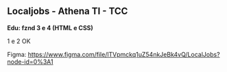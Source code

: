 ## Localjobs - Athena TI - TCC

**Edu: fznd 3 e 4 (HTML e CSS)**

1 e 2 OK


Figma: https://www.figma.com/file/lTVpmckq1uZ54nkJeBk4vQ/LocalJobs?node-id=0%3A1
